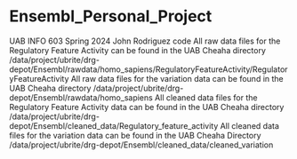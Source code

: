 # Ensembl_Personal_Project
UAB INFO 603 Spring 2024 John Rodriguez code
All raw data files for the Regulatory Feature Activity can be found in the UAB Cheaha directory /data/project/ubrite/drg-depot/Ensembl/rawdata/homo_sapiens/RegulatoryFeatureActivity/RegulatoryFeatureActivity
All raw data files for the variation data can be found in the UAB Cheaha directory /data/project/ubrite/drg-depot/Ensembl/rawdata/homo_sapiens
All cleaned data files for the Regulatory Feature Activity data can be found in the UAB Cheaha directory /data/project/ubrite/drg-depot/Ensembl/cleaned_data/Regulatory_feature_activity
All cleaned data files for the variation data can be found in the UAB Cheaha Directory /data/project/ubrite/drg-depot/Ensembl/cleaned_data/cleaned_variation 
